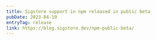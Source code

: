```yaml
---
title: Sigstore support in npm released in public beta
pubDate: 2023-04-19
entryTag: release
link: https://blog.sigstore.dev/npm-public-beta/
---
```


